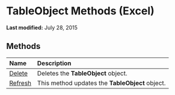 
# TableObject Methods (Excel)

 **Last modified:** July 28, 2015


## Methods



|**Name**|**Description**|
|:-----|:-----|
| [Delete](f22ff4b2-1353-f2cd-9405-c0b76a1804be.md)|Deletes the  **TableObject** object.|
| [Refresh](5f7e81a8-dab9-1434-1a9f-8abe86e09f20.md)|This method updates the  **TableObject** object.|
